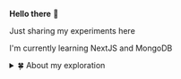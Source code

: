 **Hello there** 👋 <br />

Just sharing my experiments here <br />

I'm currently learning NextJS and MongoDB <br />

<details>
<summary>🍀 About my exploration</summary>
<br />

![Top Langs](https://github-readme-stats.vercel.app/api/top-langs/?username=zheeeng&layout=compact&hide=css,html)

![Zheeeng's github stats](https://github-readme-stats.vercel.app/api?username=zheeeng&count_private=true&show_icons=true&theme=onedark)

</details>
